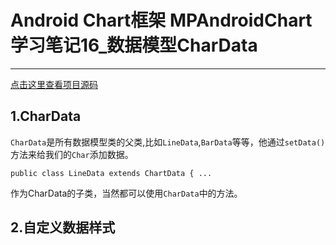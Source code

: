 # Android Chart框架 MPAndroidChart学习笔记16_数据模型CharData
---
[点击这里查看项目源码](https://github.com/mhgd3250905/Android-notes)

## 1.CharData

```CharData```是所有数据模型类的父类,比如```LineData```,```BarData```等等，他通过```setData()```方法来给我们的```Char```添加数据。

	public class LineData extends ChartData { ...

作为CharData的子类，当然都可以使用```CharData```中的方法。

## 2.自定义数据样式
